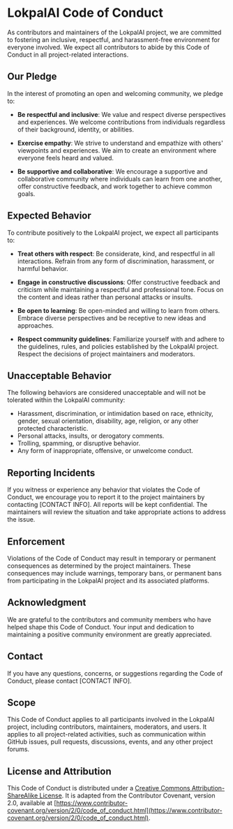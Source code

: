 # LokpalAI Code of Conduct

As contributors and maintainers of the LokpalAI project, we are committed to fostering an inclusive, respectful, and harassment-free environment for everyone involved. We expect all contributors to abide by this Code of Conduct in all project-related interactions.

## Our Pledge

In the interest of promoting an open and welcoming community, we pledge to:

- **Be respectful and inclusive**: We value and respect diverse perspectives and experiences. We welcome contributions from individuals regardless of their background, identity, or abilities.

- **Exercise empathy**: We strive to understand and empathize with others' viewpoints and experiences. We aim to create an environment where everyone feels heard and valued.

- **Be supportive and collaborative**: We encourage a supportive and collaborative community where individuals can learn from one another, offer constructive feedback, and work together to achieve common goals.

## Expected Behavior

To contribute positively to the LokpalAI project, we expect all participants to:

- **Treat others with respect**: Be considerate, kind, and respectful in all interactions. Refrain from any form of discrimination, harassment, or harmful behavior.

- **Engage in constructive discussions**: Offer constructive feedback and criticism while maintaining a respectful and professional tone. Focus on the content and ideas rather than personal attacks or insults.

- **Be open to learning**: Be open-minded and willing to learn from others. Embrace diverse perspectives and be receptive to new ideas and approaches.

- **Respect community guidelines**: Familiarize yourself with and adhere to the guidelines, rules, and policies established by the LokpalAI project. Respect the decisions of project maintainers and moderators.

## Unacceptable Behavior

The following behaviors are considered unacceptable and will not be tolerated within the LokpalAI community:

- Harassment, discrimination, or intimidation based on race, ethnicity, gender, sexual orientation, disability, age, religion, or any other protected characteristic.
- Personal attacks, insults, or derogatory comments.
- Trolling, spamming, or disruptive behavior.
- Any form of inappropriate, offensive, or unwelcome conduct.

## Reporting Incidents

If you witness or experience any behavior that violates the Code of Conduct, we encourage you to report it to the project maintainers by contacting [CONTACT INFO]. All reports will be kept confidential. The maintainers will review the situation and take appropriate actions to address the issue.

## Enforcement

Violations of the Code of Conduct may result in temporary or permanent consequences as determined by the project maintainers. These consequences may include warnings, temporary bans, or permanent bans from participating in the LokpalAI project and its associated platforms.

## Acknowledgment

We are grateful to the contributors and community members who have helped shape this Code of Conduct. Your input and dedication to maintaining a positive community environment are greatly appreciated.

## Contact

If you have any questions, concerns, or suggestions regarding the Code of Conduct, please contact [CONTACT INFO].

## Scope

This Code of Conduct applies to all participants involved in the LokpalAI project, including contributors, maintainers, moderators, and users. It applies to all project-related activities, such as communication within GitHub issues, pull requests, discussions, events, and any other project forums.

## License and Attribution

This Code of Conduct is distributed under a [Creative Commons Attribution-ShareAlike License](https://creativecommons.org/licenses/by-sa/4.0/). It is adapted from the Contributor Covenant, version 2.0, available at [https://www.contributor-covenant.org/version/2/0/code_of_conduct.html](https://www.contributor-covenant.org/version/2/0/code_of_conduct.html).

